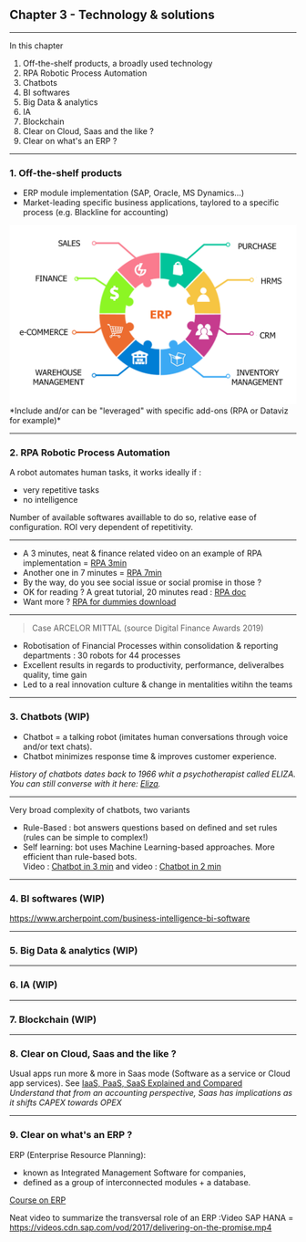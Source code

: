 ## Chapter 3 - Technology & solutions

----

In this chapter
1. Off-the-shelf products, a broadly used technology
2. RPA Robotic Process Automation
3. Chatbots
4. BI softwares
5. Big Data & analytics
6. IA
7. Blockchain
8. Clear on Cloud, Saas and the like ?
9. Clear on what's an ERP ?

----

### 1. Off-the-shelf products 
- ERP module implementation (SAP, Oracle, MS Dynamics…)
- Market-leading specific business applications, taylored to a specific process (e.g. Blackline for accounting)    
<img src="images/erp3.png" style="background:none; border:none; box-shadow:none;"/>     
*Include and/or can be "leveraged" with specific add-ons (RPA or Dataviz for example)*

----

### 2. RPA Robotic Process Automation

A robot automates human tasks, it works ideally if : 
- very repetitive tasks
- no intelligence

Number of available softwares availlable to do so, relative ease of configuration. ROI very dependent of repetitivity.

----

- A 3 minutes, neat & finance related video on an example of RPA implementation = [RPA 3min](https://youtu.be/xW95yb6J1eU)
- Another one in 7 minutes = [RPA 7min](https://youtu.be/loOR-nz9DGY)
- By the way, do you see social issue or social promise in those ?
- OK for reading ? A great tutorial, 20 minutes read : [RPA doc](https://www.guru99.com/robotic-process-automation-tutorial.html)
- Want more ? [RPA for dummies download](https://www.nice.com/websites/rpa/assets/robotic_process_automation_for_dummies.pdf)

----

> Case ARCELOR MITTAL (source Digital Finance Awards 2019)   

- Robotisation of Financial Processes within consolidation & reporting departments : 30 robots for 44 processes
- Excellent results in regards to productivity, performance, deliveralbes quality, time gain
- Led to a real innovation culture & change in mentalities witihn the teams

----

### 3. Chatbots (WIP)

- Chatbot = a talking robot (imitates human conversations through voice and/or text chats).    
- Chatbot minimizes response time & improves customer experience.    

*History of chatbots dates back to 1966 whit a psychotherapist called ELIZA. You can still converse with it here: [Eliza](http://psych.fullerton.edu/mbirnbaum/psych101/Eliza.htm?utm_source=ubisend.com&utm_medium=blog-link&utm_campaign=ubisend).*   

----

Very broad complexity of chatbots, two variants
- Rule-Based : bot answers questions based on defined and set rules (rules can be simple to complex!)
- Self learning: bot uses Machine Learning-based approaches. More efficient than rule-based bots.    
Video : [Chatbot in 3 min](https://www.youtube.com/watch?v=38sL6pADCog) and video : [Chatbot in 2 min](https://www.youtube.com/watch?v=pX6zqaEHAdw) 

----

### 4. BI softwares (WIP)

https://www.archerpoint.com/business-intelligence-bi-software

----

### 5. Big Data & analytics (WIP)

----

### 6. IA (WIP)

----

### 7. Blockchain (WIP)

----

### 8. Clear on Cloud, Saas and the like ?

Usual apps run more & more in Saas mode (Software as a service or Cloud app services). See [IaaS, PaaS, SaaS Explained and Compared](https://apprenda.com/library/paas/iaas-paas-saas-explained-compared/)     
*Understand that from an accounting perspective, Saas has implications as it shifts CAPEX towards OPEX*

----

### 9. Clear on what's an ERP ?
ERP (Enterprise Resource Planning):
- known as Integrated Management Software for companies,
- defined as a group of interconnected modules + a database.


[Course on ERP](https://github.com/fredericjacquet2/Finance-transfo-course/edit/master/slides/1_Digitalisation%20of%20the%20Finance%20function%20processes.md)

Neat video to summarize the transversal role of an ERP :Video SAP HANA = https://videos.cdn.sap.com/vod/2017/delivering-on-the-promise.mp4

